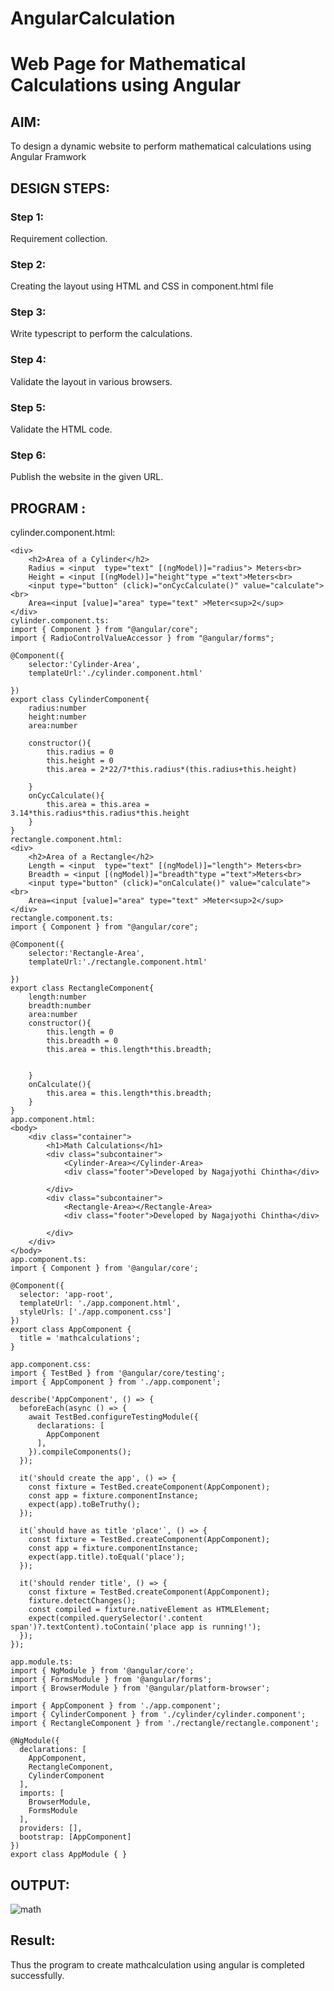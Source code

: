 # AngularCalculation

# Web Page for Mathematical Calculations using Angular

## AIM:
To design a dynamic website to perform mathematical calculations using Angular Framwork

## DESIGN STEPS:

### Step 1:

Requirement collection.

### Step 2:

Creating the layout using HTML and CSS in component.html file

### Step 3:

Write typescript to perform the calculations.

### Step 4:

Validate the layout in various browsers.

### Step 5:

Validate the HTML code.

### Step 6:

Publish the website in the given URL.

## PROGRAM :

cylinder.component.html:
```
<div>
    <h2>Area of a Cylinder</h2>
    Radius = <input  type="text" [(ngModel)]="radius"> Meters<br>
    Height = <input [(ngModel)]="height"type ="text">Meters<br>
    <input type="button" (click)="onCycCalculate()" value="calculate"><br>
    Area=<input [value]="area" type="text" >Meter<sup>2</sup>
</div>
cylinder.component.ts:
import { Component } from "@angular/core";
import { RadioControlValueAccessor } from "@angular/forms";

@Component({
    selector:'Cylinder-Area',
    templateUrl:'./cylinder.component.html'

})
export class CylinderComponent{
    radius:number
    height:number
    area:number
    
    constructor(){
        this.radius = 0
        this.height = 0
        this.area = 2*22/7*this.radius*(this.radius+this.height)

    }
    onCycCalculate(){
        this.area = this.area = 3.14*this.radius*this.radius*this.height
    }
}
rectangle.component.html:
<div>
    <h2>Area of a Rectangle</h2>
    Length = <input  type="text" [(ngModel)]="length"> Meters<br>
    Breadth = <input [(ngModel)]="breadth"type ="text">Meters<br>
    <input type="button" (click)="onCalculate()" value="calculate"><br>
    Area=<input [value]="area" type="text" >Meter<sup>2</sup>
</div>
rectangle.component.ts:
import { Component } from "@angular/core";

@Component({
    selector:'Rectangle-Area',
    templateUrl:'./rectangle.component.html'

})
export class RectangleComponent{
    length:number
    breadth:number
    area:number
    constructor(){
        this.length = 0
        this.breadth = 0
        this.area = this.length*this.breadth;


    }
    onCalculate(){
        this.area = this.length*this.breadth;
    }
}
app.component.html:
<body>
    <div class="container">
        <h1>Math Calculations</h1>
        <div class="subcontainer">
            <Cylinder-Area></Cylinder-Area>
            <div class="footer">Developed by Nagajyothi Chintha</div>

        </div>
        <div class="subcontainer">
            <Rectangle-Area></Rectangle-Area>
            <div class="footer">Developed by Nagajyothi Chintha</div>

        </div>
    </div>
</body>
app.component.ts:
import { Component } from '@angular/core';

@Component({
  selector: 'app-root',
  templateUrl: './app.component.html',
  styleUrls: ['./app.component.css']
})
export class AppComponent {
  title = 'mathcalculations';
}

app.component.css:
import { TestBed } from '@angular/core/testing';
import { AppComponent } from './app.component';

describe('AppComponent', () => {
  beforeEach(async () => {
    await TestBed.configureTestingModule({
      declarations: [
        AppComponent
      ],
    }).compileComponents();
  });

  it('should create the app', () => {
    const fixture = TestBed.createComponent(AppComponent);
    const app = fixture.componentInstance;
    expect(app).toBeTruthy();
  });

  it(`should have as title 'place'`, () => {
    const fixture = TestBed.createComponent(AppComponent);
    const app = fixture.componentInstance;
    expect(app.title).toEqual('place');
  });

  it('should render title', () => {
    const fixture = TestBed.createComponent(AppComponent);
    fixture.detectChanges();
    const compiled = fixture.nativeElement as HTMLElement;
    expect(compiled.querySelector('.content span')?.textContent).toContain('place app is running!');
  });
});

app.module.ts:
import { NgModule } from '@angular/core';
import { FormsModule } from '@angular/forms';
import { BrowserModule } from '@angular/platform-browser';

import { AppComponent } from './app.component';
import { CylinderComponent } from './cylinder/cylinder.component';
import { RectangleComponent } from './rectangle/rectangle.component';

@NgModule({
  declarations: [
    AppComponent,
    RectangleComponent,
    CylinderComponent
  ],
  imports: [
    BrowserModule,
    FormsModule
  ],
  providers: [],
  bootstrap: [AppComponent]
})
export class AppModule { }

```

## OUTPUT:

![math](https://user-images.githubusercontent.com/94191344/154125031-2f71836f-11a3-4d55-8664-47788d0b5dce.PNG)


## Result:
Thus the program to create mathcalculation using angular is completed successfully.
